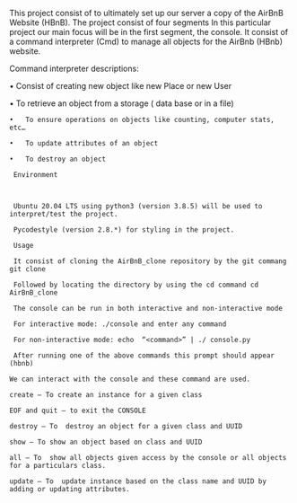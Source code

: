 This project consist of to ultimately set up our server a copy of the AirBnB Website (HBnB). The project consist of four segments
In this particular project our main focus will be in the first segment, the console. It consist of a command interpreter (Cmd) to
manage all objects for the AirBnb (HBnb) website. 

Command interpreter descriptions:

•	Consist of creating new object like new Place or new User

•	To retrieve an object from a storage ( data base or in a file)

	•	To ensure operations on objects like counting, computer stats, etc… 

	•	To update attributes of an object

	•	To destroy an object

	 Environment



	 Ubuntu 20.04 LTS using python3 (version 3.8.5) will be used to interpret/test the project.

	 Pycodestyle (version 2.8.*) for styling in the project.

	 Usage

	 It consist of cloning the AirBnB_clone repository by the git commang git clone

	 Followed by locating the directory by using the cd command cd AirBnB_clone

	 The console can be run in both interactive and non-interactive mode 

	 For interactive mode: ./console and enter any command

	 For non-interactive mode: echo  “<command>” | ./ console.py

	 After running one of the above commands this prompt should appear (hbnb)

	We can interact with the console and these command are used.

	create – To create an instance for a given class

	EOF and quit – to exit the CONSOLE 

	destroy – To  destroy an object for a given class and UUID

	show – To show an object based on class and UUID

	all – To  show all objects given access by the console or all objects for a particulars class.

	update – To  update instance based on the class name and UUID by adding or updating attributes.
